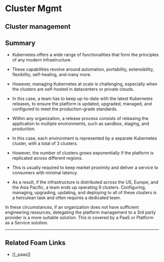 # Cluster Mgmt

## Cluster management

## Summary

- Kubernetes offers a wide range of functionalities that form the principles of any modern infrastructure.
- These capabilities revolve around automation, portability, extensibility, flexibility, self-healing, and many more.
- However, managing Kubernetes at scale is challenging, especially when the clusters are self-hosted in datacenters or private clouds.
- In this case, a team has to keep up-to-date with the latest Kubernetes releases, to ensure the platform is updated, upgraded, managed, and configured to meet the production-grade standards.

- Within any organization, a release process consists of releasing the application to multiple environments, such as sandbox, staging, and production.
- In this case, each environment is represented by a separate Kubernetes cluster, with a total of 3 clusters.
- However, the number of clusters grows exponentially if the platform is replicated across different regions.
- This is usually required to keep market proximity and deliver a service to consumers with minimal latency.
- As a result, if the infrastructure is distributed across the US, Europe, and the Asia Pacific, a team ends up operating 9 clusters. Configuring, managing, upgrading, updating, and deploying to all of these clusters is a herculean task and often requires a dedicated team.

In these circumstances, if an organization does not have sufficient engineering resources, delegating the platform management to a 3rd party provider is a more suitable solution. This is covered by a PaaS or Platform as a Service solution.

---

## Related Foam Links

- [[_paas]]
